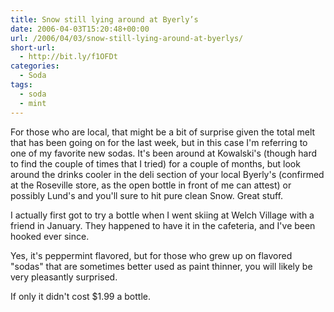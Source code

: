 ```yaml
---
title: Snow still lying around at Byerly’s
date: 2006-04-03T15:20:48+00:00
url: /2006/04/03/snow-still-lying-around-at-byerlys/
short-url:
  - http://bit.ly/f1OFDt
categories:
  - Soda
tags:
  - soda
  - mint
---
```

For those who are local, that might be a bit of surprise given the total melt that has been going on for the last week, but in this case I'm referring to one of my favorite new sodas. It's been around at Kowalski's (though hard to find the couple of times that I tried) for a couple of months, but look around the drinks cooler in the deli section of your local Byerly's (confirmed at the Roseville store, as the open bottle in front of me can attest) or possibly Lund's and you'll sure to hit pure clean Snow. Great stuff.

I actually first got to try a bottle when I went skiing at Welch Village with a friend in January. They happened to have it in the cafeteria, and I've been hooked ever since.

Yes, it's peppermint flavored, but for those who grew up on flavored "sodas" that are sometimes better used as paint thinner, you will likely be very pleasantly surprised.

If only it didn't cost $1.99 a bottle.